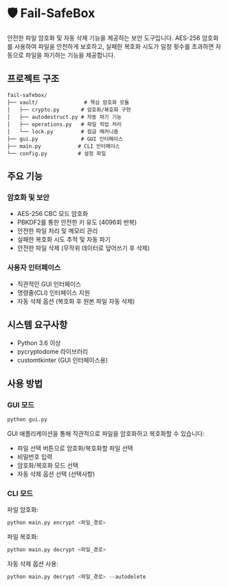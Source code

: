 # 🛡️ Fail-SafeBox

안전한 파일 암호화 및 자동 삭제 기능을 제공하는 보안 도구입니다. AES-256 암호화를 사용하여 파일을 안전하게 보호하고, 실패한 복호화 시도가 일정 횟수를 초과하면 자동으로 파일을 파기하는 기능을 제공합니다.

## 프로젝트 구조

```
fail-safebox/
├── vault/               # 핵심 암호화 모듈
│   ├── crypto.py       # 암호화/복호화 구현
│   ├── autodestruct.py # 자동 파기 기능
│   ├── operations.py   # 파일 작업 처리
│   └── lock.py         # 잠금 메커니즘
├── gui.py              # GUI 인터페이스
├── main.py            # CLI 인터페이스
└── config.py          # 설정 파일
```

## 주요 기능

### 암호화 및 보안
- AES-256 CBC 모드 암호화
- PBKDF2를 통한 안전한 키 유도 (4096회 반복)
- 안전한 파일 처리 및 메모리 관리
- 실패한 복호화 시도 추적 및 자동 파기
- 안전한 파일 삭제 (무작위 데이터로 덮어쓰기 후 삭제)

### 사용자 인터페이스
- 직관적인 GUI 인터페이스
- 명령줄(CLI) 인터페이스 지원
- 자동 삭제 옵션 (복호화 후 원본 파일 자동 삭제)

## 시스템 요구사항

- Python 3.6 이상
- pycryptodome 라이브러리
- customtkinter (GUI 인터페이스용)

## 사용 방법

### GUI 모드

```bash
python gui.py
```

GUI 애플리케이션을 통해 직관적으로 파일을 암호화하고 복호화할 수 있습니다:
- 파일 선택 버튼으로 암호화/복호화할 파일 선택
- 비밀번호 입력
- 암호화/복호화 모드 선택
- 자동 삭제 옵션 선택 (선택사항)

### CLI 모드

파일 암호화:
```bash
python main.py encrypt <파일_경로>
```

파일 복호화:
```bash
python main.py decrypt <파일_경로>
```

자동 삭제 옵션 사용:
```bash
python main.py decrypt <파일_경로> --autodelete
```